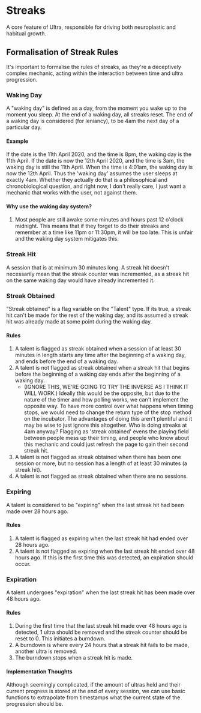 # Streaks
A core feature of Ultra, responsible for driving both neuroplastic and habitual growth.

## Formalisation of Streak Rules
It's important to formalise the rules of streaks, as they're a deceptively complex mechanic, acting within the interaction between time and ultra progression.

### Waking Day
A "waking day" is defined as a day, from the moment you wake up to the 
moment you sleep. At the end of a waking day, all streaks reset. The end of 
a waking day is considered (for leniancy), to be 4am the next day of a 
particular day.

#### Example

If the date is the 11th April 2020, and the time is 8pm, the waking
day is the 11th April. If the date is now the 12th April 2020, and the 
time is 3am, the waking day is still the 11th April. When the time is 
4:01am, the waking day is now the 12th April. Thus the 'waking day' assumes the user sleeps at exactly 4am. Whether they actually do that is a philosophical and chronobiological question, and right now, I don't really care, I just want a mechanic that works with the user, not against them.

#### Why use the waking day system?
1. Most people are still awake some minutes and hours past 12 o'clock
     midnight. This means that if they forget to do their streaks and
     remember at a time like 11pm or 11:30pm, it will be too late. This is 
     unfair and the waking day system mitigates this.

### Streak Hit
A session that is at minimum 30 minutes long. A streak hit doesn't necessarily mean that the streak counter was incremented, as a streak hit on the same waking day would have already incremented it.

### Streak Obtained
"Streak obtained" is a flag variable on the "Talent" type. If its true, a streak hit can't be made for the rest of the waking day, and its assumed a streak hit was already made at some point during the waking day.

#### Rules
1. A talent is flagged as streak obtained when a session of at least 30 minutes in length starts any time after the beginning of a waking day, and ends before the end of a waking day.
2. A talent is not flagged as streak obtained when a streak hit that begins before the beginning of a waking day ends after the beginning of a waking day.
    - (IGNORE THIS, WE'RE GOING TO TRY THE INVERSE AS I THINK IT WILL WORK.) Ideally this would be the opposite, but due to the nature of the timer and how polling works, we can't implement the opposite way. To have more control over what happens when timing stops, we would need to change the return type of the stop method on the incubator. The advantages of doing this aren't plentiful and it may be wise to just ignore this altogether. Who is doing streaks at 4am anyway? Flagging as 'streak obtained' evens the playing field between people mess up their timing, and people who know about this mechanic and could just refresh the page to gain their second streak hit.
3. A talent is not flagged as streak obtained when there has been one session or more, but no session has a length of at least 30 minutes (a streak hit).
4. A talent is not flagged as streak obtained when there are no sessions.

### Expiring
A talent is considered to be "expiring" when the last streak hit had been made over 28 hours ago.

#### Rules
1. A talent is flagged as expiring when the last streak hit had ended over 28 hours ago.
2. A talent is not flagged as expiring when the last streak hit ended over 48 hours ago. If this is the first time this was detected, an expiration should occur.

### Expiration
A talent undergoes "expiration" when the last streak hit has been made over 48 hours ago.

#### Rules
1. During the first time that the last streak hit made over 48 hours ago is detected, 1 ultra should be removed and the streak counter should be reset to 0. This initiates a burndown.
2. A burndown is where every 24 hours that a streak hit fails to be made, another ultra is removed.
3. The burndown stops when a streak hit is made.

#### Implementation Thoughts
Although seemingly complicated, if the amount of ultras held and their current progress is stored at the end of every session, we can use basic functions to extrapolate from timestamps what the current state of the progression should be.